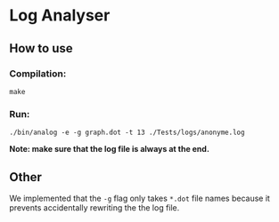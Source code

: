 # Log Analyser

## How to use

### Compilation:
```
make
```

### Run:
 ```
 ./bin/analog -e -g graph.dot -t 13 ./Tests/logs/anonyme.log
 ```
 
**Note: make sure that the log file is always at the end.**

## Other

We implemented that the `-g` flag only takes `*.dot` file names because it prevents accidentally rewriting the the log file.